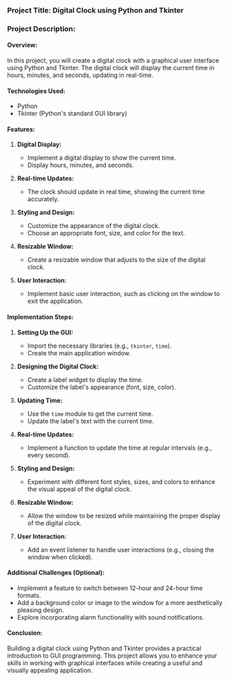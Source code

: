 ### Project Title: Digital Clock using Python and Tkinter

### Project Description:

#### Overview:
In this project, you will create a digital clock with a graphical user interface using Python and Tkinter. The digital clock will display the current time in hours, minutes, and seconds, updating in real-time.

#### Technologies Used:
- Python
- Tkinter (Python's standard GUI library)

#### Features:
1. **Digital Display:**
   - Implement a digital display to show the current time.
   - Display hours, minutes, and seconds.

2. **Real-time Updates:**
   - The clock should update in real time, showing the current time accurately.

3. **Styling and Design:**
   - Customize the appearance of the digital clock.
   - Choose an appropriate font, size, and color for the text.

4. **Resizable Window:**
   - Create a resizable window that adjusts to the size of the digital clock.

5. **User Interaction:**
   - Implement basic user interaction, such as clicking on the window to exit the application.

#### Implementation Steps:

1. **Setting Up the GUI:**
   - Import the necessary libraries (e.g., `tkinter`, `time`).
   - Create the main application window.

2. **Designing the Digital Clock:**
   - Create a label widget to display the time.
   - Customize the label's appearance (font, size, color).

3. **Updating Time:**
   - Use the `time` module to get the current time.
   - Update the label's text with the current time.

4. **Real-time Updates:**
   - Implement a function to update the time at regular intervals (e.g., every second).

5. **Styling and Design:**
   - Experiment with different font styles, sizes, and colors to enhance the visual appeal of the digital clock.

6. **Resizable Window:**
   - Allow the window to be resized while maintaining the proper display of the digital clock.

7. **User Interaction:**
   - Add an event listener to handle user interactions (e.g., closing the window when clicked).

#### Additional Challenges (Optional):

- Implement a feature to switch between 12-hour and 24-hour time formats.
- Add a background color or image to the window for a more aesthetically pleasing design.
- Explore incorporating alarm functionality with sound notifications.

#### Conclusion:
Building a digital clock using Python and Tkinter provides a practical introduction to GUI programming. This project allows you to enhance your skills in working with graphical interfaces while creating a useful and visually appealing application.
